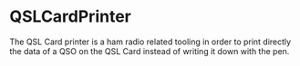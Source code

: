 # QSLCardPrinter
The QSL Card printer is a ham radio related tooling in order to print directly the data of a QSO on the QSL Card instead of writing it down with the pen.
